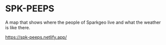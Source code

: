 # SPK-PEEPS

A map that shows where the people of Sparkgeo live and what the weather is like there.

https://spk-peeps.netlify.app/
